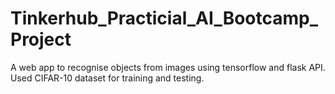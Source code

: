 # Tinkerhub_Practicial_AI_Bootcamp_Project
A web app to recognise objects from images using tensorflow and flask API. Used CIFAR-10 dataset for training and testing.
